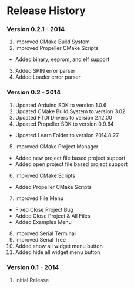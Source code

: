 Release History
===============

### Version 0.2.1 - 2014

1. Improved CMake Build System
2. Improved Propeller CMake Scripts
  * Added binary, eeprom, and elf support
3. Added SPIN error parser
4. Added Loader error parser

### Version 0.2 - 2014

1. Updated Arduino SDK to version 1.0.6
2. Updated CMake Build System to version 3.02
3. Updated FTDI Drivers to version 2.12.00
4. Updated Propeller SDK to version 0.9.64
  * Updated Learn Folder to version 2014.8.27
5. Improved CMake Project Manager
  * Added new project file based project support
  * Added open project file based project support
6. Improved CMake Scripts
  * Added Propeller CMake Scripts
7. Improved File Menu
  * Fixed Close Project Bug
  * Added Close Project & All Files
  * Added Examples Menu
8. Improved Serial Terminal
9. Improved Serial Tree
10. Added show all widget menu button
11. Added hide all widget menu button

### Version 0.1 - 2014

1. Initial Release
